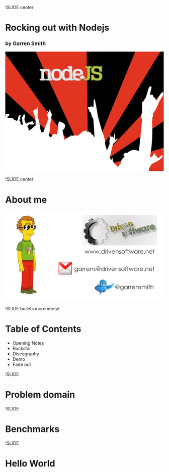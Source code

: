 !SLIDE center 
# Rocking out with Nodejs
### by Garren Smith
![band](band2.png)

!SLIDE center
# About me
![me](Contact.png)

!SLIDE bullets incremental
# Table of Contents

* Opening Notes
* Rockstar
* Discography
* Demo
* Fade out

!SLIDE
# Problem domain

!SLIDE
# Benchmarks

!SLIDE
# Hello World


